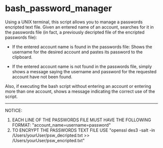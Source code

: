 # bash_password_manager

Using a UNIX terminal, this script allows you to manage a passwords encripted text file. Given an entered name of an account, searches for it in the passwords file (in fact, a previously decripted file of the encripted passwords file):

  - If the entered account name is found in the passwords file: Shows the username for the desired account and pastes its password to  the clipboard.

  - If the entered account name is not found in the passwords file, simply shows a message saying the username and password   for the requested account have not been found.

Also, if executing the bash script without entering an account or entering more than one account, shows a message indicating the correct use of the script.

******************************************************************************************************************************

NOTICE:

  1) EACH LINE OF THE PASSWORDS FILE MUST HAVE THE FOLLOWING FORMAT: "account_name=username=password"
  2) TO ENCRYPT THE PASSWORDS TEXT FILE USE "openssl des3 -salt -in /Users/yourUser/psw_decripted.txt >> /Users/yourUser/psw_encripted.txt"
